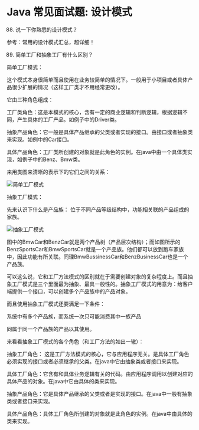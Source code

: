 # Java 常见面试题: 设计模式



88. 说一下你熟悉的设计模式？



参考：常用的设计模式汇总，超详细！



89. 简单工厂和抽象工厂有什么区别？



简单工厂模式：



这个模式本身很简单而且使用在业务较简单的情况下。一般用于小项目或者具体产品很少扩展的情况（这样工厂类才不用经常更改）。



它由三种角色组成：


工厂类角色：这是本模式的核心，含有一定的商业逻辑和判断逻辑，根据逻辑不同，产生具体的工厂产品。如例子中的Driver类。

抽象产品角色：它一般是具体产品继承的父类或者实现的接口。由接口或者抽象类来实现。如例中的Car接口。

具体产品角色：工厂类所创建的对象就是此角色的实例。在java中由一个具体类实现，如例子中的Benz、Bmw类。


来用类图来清晰的表示下的它们之间的关系：


![简单工厂模式](https://mmbiz.qpic.cn/mmbiz_png/QCu849YTaIO6jib8XP3r8h8sib080icibHvuSJqRGYdhLZItsEf08Sx8aaPribM8zwzn8QVENHWfPx7NX2AV1ylg3Fg/640?wx_fmt=png&tp=webp&wxfrom=5&wx_lazy=1&wx_co=1)



抽象工厂模式：



先来认识下什么是产品族： 位于不同产品等级结构中，功能相关联的产品组成的家族。


![抽象工厂模式](https://mmbiz.qpic.cn/mmbiz_png/QCu849YTaIO6jib8XP3r8h8sib080icibHvuEjfkB779GfJ2ibh82pwJmcvia3RhfKCUQ23nKXEtfNltctciawxP9jibEw/640?wx_fmt=png&tp=webp&wxfrom=5&wx_lazy=1&wx_co=1)




图中的BmwCar和BenzCar就是两个产品树（产品层次结构）；而如图所示的BenzSportsCar和BmwSportsCar就是一个产品族。他们都可以放到跑车家族中，因此功能有所关联。同理BmwBussinessCar和BenzBusinessCar也是一个产品族。


可以这么说，它和工厂方法模式的区别就在于需要创建对象的复杂程度上。而且抽象工厂模式是三个里面最为抽象、最具一般性的。抽象工厂模式的用意为：给客户端提供一个接口，可以创建多个产品族中的产品对象。


而且使用抽象工厂模式还要满足一下条件：


系统中有多个产品族，而系统一次只可能消费其中一族产品

同属于同一个产品族的产品以其使用。


来看看抽象工厂模式的各个角色（和工厂方法的如出一辙）：


抽象工厂角色： 这是工厂方法模式的核心，它与应用程序无关。是具体工厂角色必须实现的接口或者必须继承的父类。在java中它由抽象类或者接口来实现。

具体工厂角色：它含有和具体业务逻辑有关的代码。由应用程序调用以创建对应的具体产品的对象。在java中它由具体的类来实现。

抽象产品角色：它是具体产品继承的父类或者是实现的接口。在java中一般有抽象类或者接口来实现。

具体产品角色：具体工厂角色所创建的对象就是此角色的实例。在java中由具体的类来实现。






